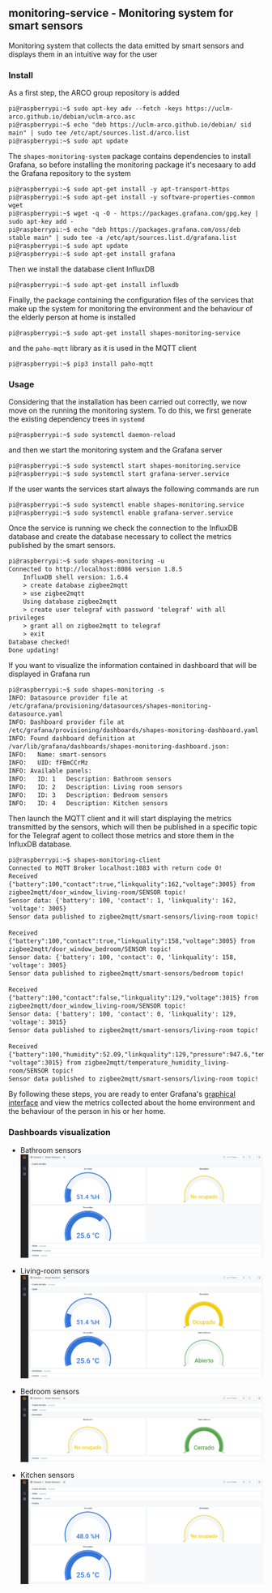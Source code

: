 ## monitoring-service - Monitoring system for smart sensors
Monitoring system that collects the data emitted by smart sensors and displays them in an intuitive way for the user

### Install
As a first step, the ARCO group repository is added
``` shell
pi@raspberrypi:~$ sudo apt-key adv --fetch -keys https://uclm-arco.github.io/debian/uclm-arco.asc
pi@raspberrypi:~$ echo "deb https://uclm-arco.github.io/debian/ sid main" | sudo tee /etc/apt/sources.list.d/arco.list
pi@raspberrypi:~$ sudo apt update
```

The `shapes-monitoring-system` package contains dependencies to install Grafana, so before installing the monitoring package it's necesaary to add the Grafana repository to the system

```shell
pi@raspberrypi:~$ sudo apt-get install -y apt-transport-https
pi@raspberrypi:~$ sudo apt-get install -y software-properties-common wget
pi@raspberrypi:~$ wget -q -O - https://packages.grafana.com/gpg.key | sudo apt-key add -
pi@raspberrypi:~$ echo "deb https://packages.grafana.com/oss/deb stable main" | sudo tee -a /etc/apt/sources.list.d/grafana.list
pi@raspberrypi:~$ sudo apt update
pi@raspberrypi:~$ sudo apt-get install grafana
```

Then we install the database client InfluxDB
```shell
pi@raspberrypi:~$ sudo apt-get install influxdb
```

Finally, the package containing the configuration files of the services that make up the system for monitoring the environment and the behaviour of the elderly person at home is installed

```shell
pi@raspberrypi:~$ sudo apt-get install shapes-monitoring-service
```

and the `paho-mqtt` library as it is used in the MQTT client

```shell
pi@raspberrypi:~$ pip3 install paho-mqtt
```

### Usage 
Considering that the installation has been carried out correctly, we now move on the running the monitoring system. To do this, we first generate the existing dependency trees in `systemd`

```shell
pi@raspberrypi:~$ sudo systemctl daemon-reload
```

and then we start the monitoring system and the Grafana server

```shell
pi@raspberrypi:~$ sudo systemctl start shapes-monitoring.service
pi@raspberrypi:~$ sudo systemctl start grafana-server.service
```

If the user wants the services start always the following commands are run

```shell
pi@raspberrypi:~$ sudo systemctl enable shapes-monitoring.service
pi@raspberrypi:~$ sudo systemctl enable grafana-server.service
```

Once the service is running we check the connection to the InfluxDB database and create the database necessary to collect the metrics published by the smart sensors. 

```shell 
pi@raspberrypi:~$ sudo shapes-monitoring -u
Connected to http://localhost:8086 version 1.8.5
    InfluxDB shell version: 1.6.4
    > create database zigbee2mqtt
    > use zigbee2mqtt
    Using database zigbee2mqtt
    > create user telegraf with password 'telegraf' with all privileges
    > grant all on zigbee2mqtt to telegraf
    > exit
Database checked!
Done updating!
```

If you want to visualize the information contained in dashboard that will be displayed in Grafana run

```shell
pi@raspberrypi:~$ sudo shapes-monitoring -s
INFO: Datasource provider file at /etc/grafana/provisioning/datasources/shapes-monitoring-datasource.yaml
INFO: Dashboard provider file at /etc/grafana/provisioning/dashboards/shapes-monitoring-dashboard.yaml
INFO: Found dashboard definition at /var/lib/grafana/dashboards/shapes-monitoring-dashboard.json:
INFO: 	Name: smart-sensors
INFO: 	UID: fFBmCCrMz
INFO: Available panels:
INFO: 	ID: 1	Description: Bathroom sensors
INFO: 	ID: 2	Description: Living room sensors
INFO: 	ID: 3	Description: Bedroom sensors
INFO: 	ID: 4	Description: Kitchen sensors
```

Then launch the MQTT client and it will start displaying the metrics transmitted by the sensors, which will then be published in a specific topic for the Telegraf agent to collect those metrics and store them in the InfluxDB database.

```shell
pi@raspberrypi:~$ shapes-monitoring-client
Connected to MQTT Broker localhost:1883 with return code 0!
Received {"battery":100,"contact":true,"linkquality":162,"voltage":3005} from zigbee2mqtt/door_window_living-room/SENSOR topic!
Sensor data: {'battery': 100, 'contact': 1, 'linkquality': 162, 'voltage': 3005}
Sensor data published to zigbee2mqtt/smart-sensors/living-room topic!

Received {"battery":100,"contact":true,"linkquality":158,"voltage":3005} from zigbee2mqtt/door_window_bedroom/SENSOR topic!
Sensor data: {'battery': 100, 'contact': 0, 'linkquality': 158, 'voltage': 3005}
Sensor data published to zigbee2mqtt/smart-sensors/bedroom topic!

Received {"battery":100,"contact":false,"linkquality":129,"voltage":3015} from zigbee2mqtt/door_window_living-room/SENSOR topic!
Sensor data: {'battery': 100, 'contact': 0, 'linkquality': 129, 'voltage': 3015}
Sensor data published to zigbee2mqtt/smart-sensors/living-room topic!

Received {"battery":100,"humidity":52.09,"linkquality":129,"pressure":947.6,"temperature":25.24, "voltage":3015} from zigbee2mqtt/temperature_humidity_living-room/SENSOR topic!
Sensor data published to zigbee2mqtt/smart-sensors/living-room topic!
```

By following these steps, you are ready to enter Grafana's [graphical interface](https://localhost:3000) and view the metrics collected about the home environment and the behaviour of the person in his or her home.

### Dashboards visualization 

* Bathroom sensors 
![Texto alternativo](./img/dashboard-bathroom.png)

* Living-room sensors
![Texto alternativo](./img/dashboard-living-room.png)

* Bedroom sensors 
![Texto alternativo](./img/dashboard-bedroom.png)

* Kitchen sensors 
![Texto alternativo](./img/dashboard-kitchen.png)

